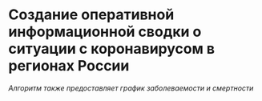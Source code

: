 # Создание оперативной информационной сводки о ситуации с коронавирусом в регионах России
*Алгоритм также предоставляет график заболеваемости и смертности*

